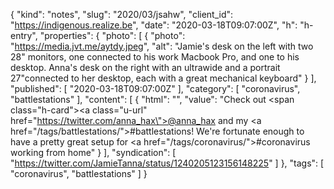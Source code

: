 {
  "kind": "notes",
  "slug": "2020/03/jsahw",
  "client_id": "https://indigenous.realize.be",
  "date": "2020-03-18T09:07:00Z",
  "h": "h-entry",
  "properties": {
    "photo": [
      {
        "photo": "https://media.jvt.me/aytdy.jpeg",
        "alt": "Jamie's desk on the left with two 28\" monitors, one connected to his work Macbook Pro, and one to his desktop. Anna's desk on the right with an ultrawide and a portrait 27\"connected to her desktop, each with a great mechanical keyboard"
      }
    ],
    "published": [
      "2020-03-18T09:07:00Z"
    ],
    "category": [
      "coronavirus",
      "battlestations"
    ],
    "content": [
      {
        "html": "",
        "value": "Check out <span class=\"h-card\"><a class=\"u-url\" href=\"https://twitter.com/anna_hax\">@anna_hax</a></span> and my <a href=\"/tags/battlestations/\">#battlestations</a>! We're fortunate enough to have a pretty great setup for <a href=\"/tags/coronavirus/\">#coronavirus</a> working from home"
      }
    ],
    "syndication": [
      "https://twitter.com/JamieTanna/status/1240205123156148225"
    ]
  },
  "tags": [
    "coronavirus",
    "battlestations"
  ]
}
